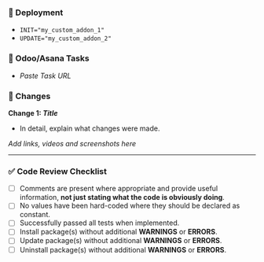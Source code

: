 ### :rocket: Deployment
- `INIT="my_custom_addon_1"`
- `UPDATE="my_custom_addon_2"`

### :jigsaw: Odoo/Asana Tasks
- *Paste Task URL*

### :memo: Changes
**Change 1: *Title***
- In detail, explain what changes were made.

*Add links, videos and screenshots here*

<hr>

### :white_check_mark: Code Review Checklist
- [ ] Comments are present where appropriate and provide useful information, **not just stating what the code is obviously doing**.
- [ ] No values have been hard-coded where they should be declared as constant.
- [ ] Successfully passed all tests when implemented.
- [ ] Install package(s) without additional **WARNINGS** or **ERRORS**.
- [ ] Update package(s) without additional **WARNINGS** or **ERRORS**.
- [ ] Uninstall package(s) without additional **WARNINGS** or **ERRORS**.
